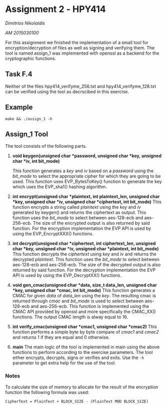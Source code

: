 # Assignment 2 - ΗΡΥ414
_Dimitrios Nikolaidis_

_AM 2015030100_

For this assignment we finished the implementation of a small tool for encryption/decryption of files as well as signing and verifying them. The tool is named assign_1 was implemented with openssl as a backend for the cryptographic functions.

## Task F.4
Neither of the files hpy414_verifyme_256.txt and hpy414_verifyme_128.txt can be verified using the tool as decrscibed in this exercise.

## Example
```
make && ./assign_1 -h
```

## Assign_1 Tool
The tool consists of the following parts.

1. __void keygen(unsigned char *password, unsigned char *key, unsigned char *iv, int bit_mode)__

    This function generates a *key* and *iv* based on a *password* using the *bit_mode* to select the appropriate cipher for which they are going to be used. This function uses EVP_BytesToKey() function to generate the key which uses the EVP_sha1() hashing algorithm.

2. __int encrypt(unsigned char *plaintext, int plaintext_len, unsigned char *key, unsigned char *iv, unsigned char *ciphertext, int bit_mode)__
   This function encrypts a string called *plaintext* using the *key* and *iv* generated by keygen() and returns the ciphertext as output. This function uses the *bit_mode* to select between aes-128-ecb and aes-256-ecb. The size of the encrypted output is also returned by said function. For the encryption implementation the EVP API is used by using the EVP_EncryptXXX() functions.

3. __int decrypt(unsigned char *ciphertext, int ciphertext_len, unsigned char *key, unsigned char *iv, unsigned char *plaintext, int bit_mode)__
   This function decrypts the *ciphertext* using *key* and *iv* and returns the decrypted *plaintext*. This function uses the *bit_mode* to select between aes-128-ecb and aes-256-ecb. The size of the decrypted output is also returned by said function. For the decryption implementation the EVP API is used by using the EVP_DecryptXX() functions.

4. __void gen_cmac(unsigned char *data, size_t data_len, unsigned char *key, unsigned char *cmac, int bit_mode)__
    This function generates a CMAC for given *data* of *data_len* using the *key*. The resulting cmac is returned through *cmac* and *bit_mode* is used to select between aes-128-ecb and aes-256-ecb. This function is implemented using the CMAC API provided by openssl and more specifically the CMAC_XX() functions. The output CMAC length is alway equal to 16.

5. __int verify_cmac(unsigned char *cmac1, unsigned char *cmac2)__
    This function performs a simple byte by byte compare of *cmac1* and *cmac2* and returns 1 if they are equal and 0 otherwise.

6. __main__
    The main logic of the tool is implemented in main using the above functions to perform according to the exercise parameters. The tool either encrypts, decrypts, signs or verifies and exits. Use the `-h` parameter to get extra help for the use of the tool.

### Notes
To calculate the size of memory to allocate for the result of the encryption function the following formula was used: 
```
CipherText = PlainText + BLOCK_SIZE - (PlainText MOD BLOCK_SIZE)
```
